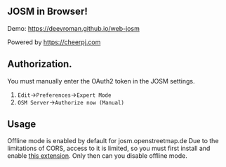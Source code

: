 ## JOSM in Browser!

Demo: https://deevroman.github.io/web-josm 

Powered by https://cheerpj.com

## Authorization.

You must manually enter the OAuth2 token in the JOSM settings. 
1. `Edit`->`Preferences`->`Expert Mode`
2. `OSM Server`->`Authorize now (Manual)`

## Usage 

Offline mode is enabled by default for josm.openstreetmap.de Due to the limitations of CORS, access to it is limited, so you must first install and enable [this extension](https://webextension.org/listing/access-control.html). Only then can you disable offline mode.
